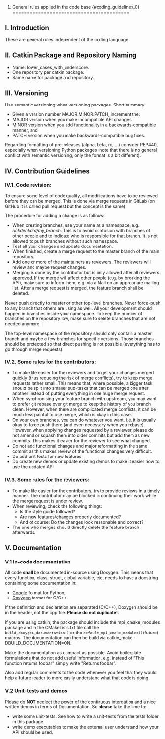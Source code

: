 1. General rules applied in the code base {#coding_guidelines_0}
=========================================

## I. Introduction

These are general rules independent of the coding  language.

## II. Catkin Package and Repository Naming

- Name: lower_cases_with_underscore.
- One repository per catkin package.
- Same name for package and repository.

## III. Versioning

Use semantic versioning when versioning packages. Short summary:

- Given a version number MAJOR.MINOR.PATCH, increment the:
- MAJOR version when you make incompatible API changes,
- MINOR version when you add functionality in a backwards-compatible manner, and
- PATCH version when you make backwards-compatible bug fixes.

Regarding formatting of pre-releases (alpha, beta, rc, ...) consider PEP440,
especially when versioning Python packages (note that there is no general
conflict with semantic versioning, only the format is a bit different).

## IV. Contribution Guidelines

### IV.1. Code revision:

To ensure some level of code quality, all modifications have to be reviewed
before they can be merged. This is done via merge requests in GitLab
(on GitHub it is called pull request but the concept is the same).

The procedure for adding a change is as follows:

- When creating branches, use your name as a namespace,
    e.g. *rickdeckard/my_branch*.
    This is to avoid confusion with branches of other people and to indicate who
    is responsible for that branch. It is not allowed to push branches without
    such namespace.
- Test all your changes and update documentation.
- When finished, create a merge request to the master branch of the main
    repository.
- Add one or more of the maintainers as reviewers. The reviewers will review and
    maybe request changes.
- Merging is done by the contributor but is only allowed after all reviewers
    approved. If the merge will affect other people (e.g. by breaking the API),
    make sure to inform them, e.g. via a Mail on an appropriate mailing list.
    After a merge request is merged, the feature branch shall be deleted.

Never push directly to master or other top-level branches. Never force-push to 
any branch that others are using as well. All your development should happen in
branches inside your namespace. To keep the number of branches on the repository
low, make sure to delete branches that are not needed anymore.

The top-level namespace of the repository should only contain a master branch
and maybe a few branches for specific versions. Those branches should be
protected so that direct pushing is not possible (everything has to go through
merge requests).

### IV.2. Some rules for the contributors:

- To make life easier for the reviewers and to get your changes merged quickly
    (thus reducing the risk of merge conflicts), try to keep merge requests
    rather small. This means that, where possible, a bigger task should be split
    into smaller sub-tasks that can be merged one after another instead of
    putting everything in one huge merge request.
- When synchronising your feature branch with upstream, you may want to prefer
    git rebase over git merge to keep the history of you branch clean. However,
    when there are complicated merge conflicts, it can be much less painful to
    use merge, which is okay in this case.
- On your own branches, you can do whatever you want, i.e. it is usually okay to
    force push there (and even necessary when you rebase). However, when
    applying changes requested by a reviewer, please do not amend or squash them
    into older commits but add them as new commits. This makes it easier for the
    reviewer to see what changed.
- Do not add functional changes and major reformatting in the same commit as
    this makes review of the functional changes very difficult.
- Do add unit tests for new features
- Do create new demos or update existing demos to make it easier how to use
     the updated API

### IV.3. Some rules for the reviewers:

- To make life easier for the contributors, try to provide reviews in a timely
    manner. The contributor may be blocked in continuing their work while the
    merge request is under review.
- When reviewing, check the following things:
    - Is the style guide followed?
    - Are new features/changes properly documented?
    - And of course: Do the changes look reasonable and correct?
- The one who merges should directly delete the feature branch afterwards.


## V. Documentation

### V.1 In-code documentation

All code **shall** be documented in-source using Doxygen.
This means that every function, class, struct, global variable, etc,
needs to have a docstring containing some documentation in:
- [Google](https://google.github.io/styleguide/pyguide.html?showone=Comments#Comments)
    format for Python,
- [Doxygen](http://www.doxygen.nl/manual/index.html) format for C/C++.

If the definition and declaration are separated (C/C++), Doxygen should be in
the header, not the cpp file. **Please do not duplicate!**.

If you are using catkin, the package should include the mpi_cmake_modules
package and in the CMakeLists.txt file call the
`build_doxygen_documentation()` or the `default_mpi_cmake_modules()`(future)
macros.
The documentation can then be build via catkin_make -DBUILD_DOCUMENTATION=ON.

Make the documentation as compact as possible. Avoid boilerplate formulations
that do not add useful information, e.g. instead of
"This function returns foobar" simply write "Returns foobar".

Also add regular comments to the code whenever you feel that they would help a
future reader to more easily understand what that code is doing.

### V.2 Unit-tests and demos

Please do **NOT** neglect the power of the continuous intergation and a nice
written demos in terms of Documentation. So **please** take the time to:
- write some unit-tests. See how to write a unit-tests from the tests folder in
    this package.
- write demo executables to make the external user understand how your
    API should be used.
